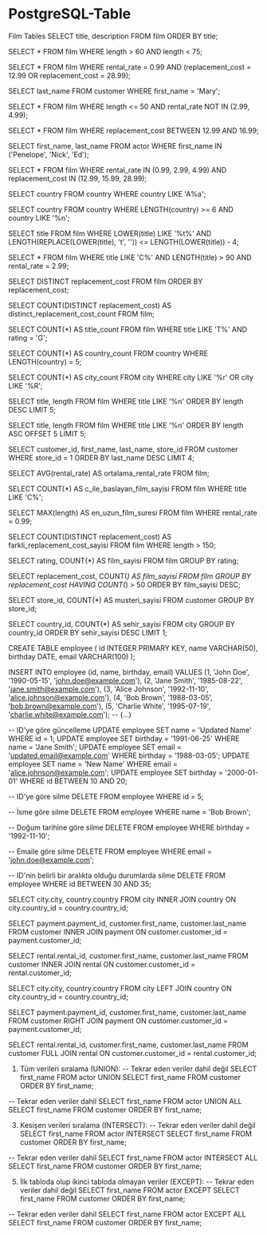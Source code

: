 # PostgreSQL-Table
Film Tables
SELECT title, description 
FROM film 
ORDER BY title;

SELECT * 
FROM film 
WHERE length > 60 AND length < 75;

SELECT * 
FROM film 
WHERE rental_rate = 0.99 
AND (replacement_cost = 12.99 OR replacement_cost = 28.99);

SELECT last_name 
FROM customer 
WHERE first_name = 'Mary';

SELECT * 
FROM film 
WHERE length <= 50 
AND rental_rate NOT IN (2.99, 4.99);

SELECT * 
FROM film 
WHERE replacement_cost BETWEEN 12.99 AND 16.99;

SELECT first_name, last_name 
FROM actor 
WHERE first_name IN ('Penelope', 'Nick', 'Ed');

SELECT * 
FROM film 
WHERE rental_rate IN (0.99, 2.99, 4.99) 
AND replacement_cost IN (12.99, 15.99, 28.99);

SELECT country
FROM country
WHERE country LIKE 'A%a';

SELECT country
FROM country
WHERE LENGTH(country) >= 6 AND country LIKE '%n';

SELECT title
FROM film
WHERE LOWER(title) LIKE '%t%' AND LENGTH(REPLACE(LOWER(title), 't', '')) <= LENGTH(LOWER(title)) - 4;

SELECT *
FROM film
WHERE title LIKE 'C%' AND LENGTH(title) > 90 AND rental_rate = 2.99;

SELECT DISTINCT replacement_cost
FROM film
ORDER BY replacement_cost;

SELECT COUNT(DISTINCT replacement_cost) AS distinct_replacement_cost_count
FROM film;

SELECT COUNT(*) AS title_count
FROM film
WHERE title LIKE 'T%' AND rating = 'G';

SELECT COUNT(*) AS country_count
FROM country
WHERE LENGTH(country) = 5;

SELECT COUNT(*) AS city_count
FROM city
WHERE city LIKE '%r' OR city LIKE '%R';

SELECT title, length 
FROM film 
WHERE title LIKE '%n' 
ORDER BY length DESC 
LIMIT 5;

SELECT title, length 
FROM film 
WHERE title LIKE '%n' 
ORDER BY length ASC 
OFFSET 5 LIMIT 5;

SELECT customer_id, first_name, last_name, store_id 
FROM customer 
WHERE store_id = 1 
ORDER BY last_name DESC 
LIMIT 4;

SELECT AVG(rental_rate) AS ortalama_rental_rate 
FROM film;

SELECT COUNT(*) AS c_ile_baslayan_film_sayisi 
FROM film 
WHERE title LIKE 'C%';

SELECT MAX(length) AS en_uzun_film_suresi 
FROM film 
WHERE rental_rate = 0.99;

SELECT COUNT(DISTINCT replacement_cost) AS farkli_replacement_cost_sayisi 
FROM film 
WHERE length > 150;

SELECT rating, COUNT(*) AS film_sayisi
FROM film
GROUP BY rating;

SELECT replacement_cost, COUNT(*) AS film_sayisi
FROM film
GROUP BY replacement_cost
HAVING COUNT(*) > 50
ORDER BY film_sayisi DESC;

SELECT store_id, COUNT(*) AS musteri_sayisi
FROM customer
GROUP BY store_id;

SELECT country_id, COUNT(*) AS sehir_sayisi
FROM city
GROUP BY country_id
ORDER BY sehir_sayisi DESC
LIMIT 1;

CREATE TABLE employee (
    id INTEGER PRIMARY KEY,
    name VARCHAR(50),
    birthday DATE,
    email VARCHAR(100)
);

INSERT INTO employee (id, name, birthday, email) VALUES
(1, 'John Doe', '1990-05-15', 'john.doe@example.com'),
(2, 'Jane Smith', '1985-08-22', 'jane.smith@example.com'),
(3, 'Alice Johnson', '1992-11-10', 'alice.johnson@example.com'),
(4, 'Bob Brown', '1988-03-05', 'bob.brown@example.com'),
(5, 'Charlie White', '1995-07-19', 'charlie.white@example.com');
-- (...)

-- ID'ye göre güncelleme
UPDATE employee SET name = 'Updated Name' WHERE id = 1;
UPDATE employee SET birthday = '1991-06-25' WHERE name = 'Jane Smith';
UPDATE employee SET email = 'updated.email@example.com' WHERE birthday = '1988-03-05';
UPDATE employee SET name = 'New Name' WHERE email = 'alice.johnson@example.com';
UPDATE employee SET birthday = '2000-01-01' WHERE id BETWEEN 10 AND 20;

-- ID'ye göre silme
DELETE FROM employee WHERE id = 5;

-- İsme göre silme
DELETE FROM employee WHERE name = 'Bob Brown';

-- Doğum tarihine göre silme
DELETE FROM employee WHERE birthday = '1992-11-10';

-- Emaile göre silme
DELETE FROM employee WHERE email = 'john.doe@example.com';

-- ID'nin belirli bir aralıkta olduğu durumlarda silme
DELETE FROM employee WHERE id BETWEEN 30 AND 35;

SELECT 
    city.city,
    country.country
FROM city
INNER JOIN country ON city.country_id = country.country_id;

SELECT 
    payment.payment_id,
    customer.first_name,
    customer.last_name
FROM customer
INNER JOIN payment ON customer.customer_id = payment.customer_id;

SELECT 
    rental.rental_id,
    customer.first_name,
    customer.last_name
FROM customer
INNER JOIN rental ON customer.customer_id = rental.customer_id;

SELECT city.city, country.country 
FROM city 
LEFT JOIN country ON city.country_id = country.country_id;

SELECT payment.payment_id, customer.first_name, customer.last_name
FROM customer
RIGHT JOIN payment ON customer.customer_id = payment.customer_id;

SELECT rental.rental_id, customer.first_name, customer.last_name
FROM customer
FULL JOIN rental ON customer.customer_id = rental.customer_id;

1. Tüm verileri sıralama (UNION):
-- Tekrar eden veriler dahil değil
SELECT first_name FROM actor
UNION
SELECT first_name FROM customer
ORDER BY first_name;

-- Tekrar eden veriler dahil
SELECT first_name FROM actor
UNION ALL
SELECT first_name FROM customer
ORDER BY first_name;

3. Kesişen verileri sıralama (INTERSECT):
-- Tekrar eden veriler dahil değil
SELECT first_name FROM actor
INTERSECT
SELECT first_name FROM customer
ORDER BY first_name;

-- Tekrar eden veriler dahil
SELECT first_name FROM actor
INTERSECT ALL
SELECT first_name FROM customer
ORDER BY first_name;

5. İlk tabloda olup ikinci tabloda olmayan veriler (EXCEPT):
-- Tekrar eden veriler dahil değil
SELECT first_name FROM actor
EXCEPT
SELECT first_name FROM customer
ORDER BY first_name;

-- Tekrar eden veriler dahil
SELECT first_name FROM actor
EXCEPT ALL
SELECT first_name FROM customer
ORDER BY first_name;


